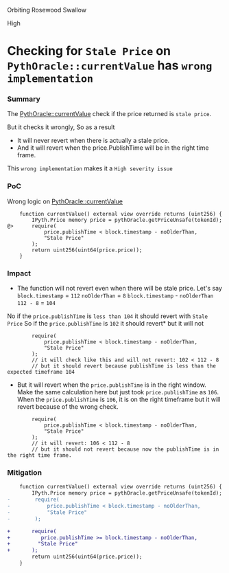 Orbiting Rosewood Swallow

High

# Checking for `Stale Price` on `PythOracle::currentValue` has `wrong implementation`

### Summary

The [PythOracle::currentValue](https://github.com/sherlock-audit/2024-11-oku/blob/main/oku-custom-order-types/contracts/oracle/External/PythOracle.sol#L28C1-L31C11) check if the price returned is `stale price`.

But it checks it wrongly, So as a result
* It will never revert when there is actually a stale price.
* And it will revert when the price.PublishTime will be in the right time frame.

This `wrong implementation` makes it a `High severity issue`


### PoC

Wrong logic on [PythOracle::currentValue](https://github.com/sherlock-audit/2024-11-oku/blob/main/oku-custom-order-types/contracts/oracle/External/PythOracle.sol#L28C1-L31C11)

```solidity
    function currentValue() external view override returns (uint256) {
        IPyth.Price memory price = pythOracle.getPriceUnsafe(tokenId);
@>      require(
            price.publishTime < block.timestamp - noOlderThan,
            "Stale Price"
        );
        return uint256(uint64(price.price));
    }
```

### Impact

* The function will not revert even when there will be stale price.
Let's say 
`block.timestamp` = `112` 
`noOlderThan` = `8`
`block.timestamp` - `noOlderThan` 
`112 - 8` = `104`

No if the `price.publishTime` is `less than 104` it should revert with `Stale Price`
So if the `price.publishTime` is `102` it should revert* but it will not

```solidity
        require(
            price.publishTime < block.timestamp - noOlderThan,
            "Stale Price"
        );
        // it will check like this and will not revert: 102 < 112 - 8
        // but it should revert because publishTime is less than the expected timeframe 104
```

* But it will revert when the `price.publishTime` is in the right window.
Make the same calculation here but just took `price.publishTime` as `106`.
When the `price.publishTime` is `106`, it is on the right timeframe but it will revert because of the wrong check.

```solidity
        require(
            price.publishTime < block.timestamp - noOlderThan,
            "Stale Price"
        );
        // it will revert: 106 < 112 - 8
        // but it should not revert because now the publishTime is in the right time frame.
```

### Mitigation

```diff
    function currentValue() external view override returns (uint256) {
        IPyth.Price memory price = pythOracle.getPriceUnsafe(tokenId);
-        require(
-            price.publishTime < block.timestamp - noOlderThan,
-            "Stale Price"
-        );

+       require(
+          price.publishTime >= block.timestamp - noOlderThan,
+         "Stale Price"
+       );
        return uint256(uint64(price.price));
    }
```